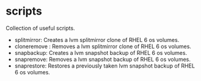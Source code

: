 scripts
=======

Collection of useful scripts.

- splitmirror: Creates a lvm splitmirror clone of RHEL 6 os volumes.
- cloneremove : Removes a lvm splitmirror clone of RHEL 6 os volumes.
- snapbackup: Creates a lvm snapshot backup of RHEL 6 os volumes.
- snapremove: Removes a lvm snapshot backup of RHEL 6 os volumes.
- snaprestore: Restores a previously taken lvm snapshot backup of RHEL 6 os volumes.
